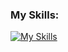 ### My Skills:

[![My Skills](https://skillicons.dev/icons?i=lua,py,bash,linux,git,vscode,powershell,github,&perline=4)](https://skillicons.dev)      

